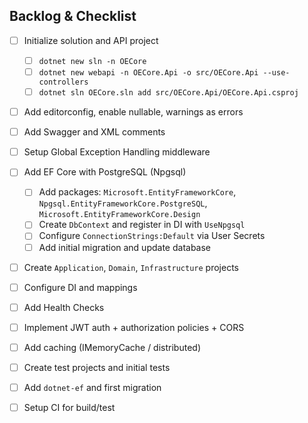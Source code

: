 ## Backlog & Checklist

- [ ] Initialize solution and API project
  - [ ] `dotnet new sln -n OECore`
  - [ ] `dotnet new webapi -n OECore.Api -o src/OECore.Api --use-controllers`
  - [ ] `dotnet sln OECore.sln add src/OECore.Api/OECore.Api.csproj`
- [ ] Add editorconfig, enable nullable, warnings as errors
- [ ] Add Swagger and XML comments
- [ ] Setup Global Exception Handling middleware
- [ ] Add EF Core with PostgreSQL (Npgsql)
  - [ ] Add packages: `Microsoft.EntityFrameworkCore`, `Npgsql.EntityFrameworkCore.PostgreSQL`, `Microsoft.EntityFrameworkCore.Design`
  - [ ] Create `DbContext` and register in DI with `UseNpgsql`
  - [ ] Configure `ConnectionStrings:Default` via User Secrets
  - [ ] Add initial migration and update database
- [ ] Create `Application`, `Domain`, `Infrastructure` projects
- [ ] Configure DI and mappings
- [ ] Add Health Checks
- [ ] Implement JWT auth + authorization policies + CORS
- [ ] Add caching (IMemoryCache / distributed)
- [ ] Create test projects and initial tests
- [ ] Add `dotnet-ef` and first migration
- [ ] Setup CI for build/test



